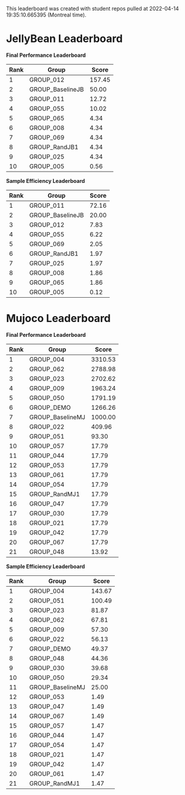 This leaderboard was created with student repos pulled at 2022-04-14 19:35:10.665395 (Montreal time).


# JellyBean Leaderboard

**Final Performance Leaderboard**

|Rank      |Group     |Score     |
|----------|----------|----------|
|1      |GROUP_012     |157.45     |
|2      |GROUP_BaselineJB     |50.00     |
|3      |GROUP_011     |12.72     |
|4      |GROUP_055     |10.02     |
|5      |GROUP_065     |4.34     |
|6      |GROUP_008     |4.34     |
|7      |GROUP_069     |4.34     |
|8      |GROUP_RandJB1     |4.34     |
|9      |GROUP_025     |4.34     |
|10      |GROUP_005     |0.56     |


**Sample Efficiency Leaderboard**

|Rank      |Group     |Score     |
|----------|----------|----------|
|1      |GROUP_011     |72.16     |
|2      |GROUP_BaselineJB     |20.00     |
|3      |GROUP_012     |7.83     |
|4      |GROUP_055     |6.22     |
|5      |GROUP_069     |2.05     |
|6      |GROUP_RandJB1     |1.97     |
|7      |GROUP_025     |1.97     |
|8      |GROUP_008     |1.86     |
|9      |GROUP_065     |1.86     |
|10      |GROUP_005     |0.12     |


# Mujoco Leaderboard

**Final Performance Leaderboard**

|Rank      |Group     |Score     |
|----------|----------|----------|
|1      |GROUP_004     |3310.53     |
|2      |GROUP_062     |2788.98     |
|3      |GROUP_023     |2702.62     |
|4      |GROUP_009     |1963.24     |
|5      |GROUP_050     |1791.19     |
|6      |GROUP_DEMO     |1266.26     |
|7      |GROUP_BaselineMJ     |1000.00     |
|8      |GROUP_022     |409.96     |
|9      |GROUP_051     |93.30     |
|10      |GROUP_057     |17.79     |
|11      |GROUP_044     |17.79     |
|12      |GROUP_053     |17.79     |
|13      |GROUP_061     |17.79     |
|14      |GROUP_054     |17.79     |
|15      |GROUP_RandMJ1     |17.79     |
|16      |GROUP_047     |17.79     |
|17      |GROUP_030     |17.79     |
|18      |GROUP_021     |17.79     |
|19      |GROUP_042     |17.79     |
|20      |GROUP_067     |17.79     |
|21      |GROUP_048     |13.92     |


**Sample Efficiency Leaderboard**

|Rank      |Group     |Score     |
|----------|----------|----------|
|1      |GROUP_004     |143.67     |
|2      |GROUP_051     |100.49     |
|3      |GROUP_023     |81.87     |
|4      |GROUP_062     |67.81     |
|5      |GROUP_009     |57.30     |
|6      |GROUP_022     |56.13     |
|7      |GROUP_DEMO     |49.37     |
|8      |GROUP_048     |44.36     |
|9      |GROUP_030     |39.68     |
|10      |GROUP_050     |29.34     |
|11      |GROUP_BaselineMJ     |25.00     |
|12      |GROUP_053     |1.49     |
|13      |GROUP_047     |1.49     |
|14      |GROUP_067     |1.49     |
|15      |GROUP_057     |1.47     |
|16      |GROUP_044     |1.47     |
|17      |GROUP_054     |1.47     |
|18      |GROUP_021     |1.47     |
|19      |GROUP_042     |1.47     |
|20      |GROUP_061     |1.47     |
|21      |GROUP_RandMJ1     |1.47     |


